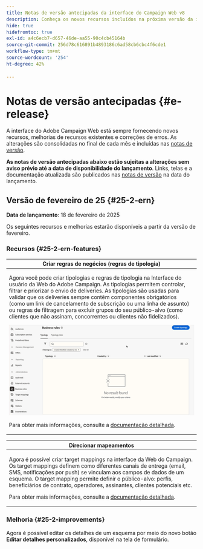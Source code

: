 ```yaml
---
title: Notas de versão antecipadas da interface do Campaign Web v8
description: Conheça os novos recursos incluídos na próxima versão da interface do Campaign Web
hide: true
hidefromtoc: true
exl-id: a4c6ecb7-d657-46de-aa55-90c4cb45164b
source-git-commit: 256d78c616891b4893186c6ad58cb6cbc4f6cde1
workflow-type: tm+mt
source-wordcount: '254'
ht-degree: 42%

---
```


# Notas de versão antecipadas {#e-release}

A interface do Adobe Campaign Web está sempre fornecendo novos recursos, melhorias de recursos existentes e correções de erros. As alterações são consolidadas no final de cada mês e incluídas nas [notas de versão](release-notes.md).

**As notas de versão antecipadas abaixo estão sujeitas a alterações sem aviso prévio até a data de disponibilidade do lançamento**. Links, telas e a documentação atualizada são publicados nas [notas de versão](release-notes.md) na data do lançamento.

## Versão de fevereiro de 25 {#25-2-ern}

**Data de lançamento**: 18 de fevereiro de 2025

Os seguintes recursos e melhorias estarão disponíveis a partir da versão de fevereiro.

### Recursos {#25-2-ern-features}

<table>
<thead>
<tr>
<th><strong>Criar regras de negócios (regras de tipologia)</strong><br/></th>
</tr>
</thead>
<tbody>
<tr>
<td>
<p>Agora você pode criar tipologias e regras de tipologia na Interface do usuário da Web do Adobe Campaign. As tipologias permitem controlar, filtrar e priorizar o envio de deliveries. As tipologias são usadas para validar que os deliveries sempre contêm componentes obrigatórios (como um link de cancelamento de subscrição ou uma linha de assunto) ou regras de filtragem para excluir grupos do seu público-alvo (como clientes que não assinam, concorrentes ou clientes não fidelizados).</p>
<img src="assets/do-not-localize/typology.gif">
<p>Para obter mais informações, consulte a <a href="../administration/typologies.md">documentação detalhada</a>.</p>
</td>
</tr>
</tbody>
</table>

<table>
<thead>
<tr>
<th><strong>Direcionar mapeamentos</strong><br/></th>
</tr>
</thead>
<tbody>
<tr>
<td>
<p>Agora é possível criar target mappings na interface da Web do Campaign. Os target mappings definem como diferentes canais de entrega (email, SMS, notificações por push) se vinculam aos campos de dados de um esquema. O target mapping permite definir o público-alvo: perfis, beneficiários de contrato, operadores, assinantes, clientes potenciais etc.</p>
<p>Para obter mais informações, consulte a <a href="../administration/typologies.md">documentação detalhada</a>.</p>
</td>
</tr>
</tbody>
</table>


### Melhoria {#25-2-improvements}

Agora é possível editar os detalhes de um esquema por meio do novo botão **Editar detalhes personalizados**, disponível na tela de formulário.